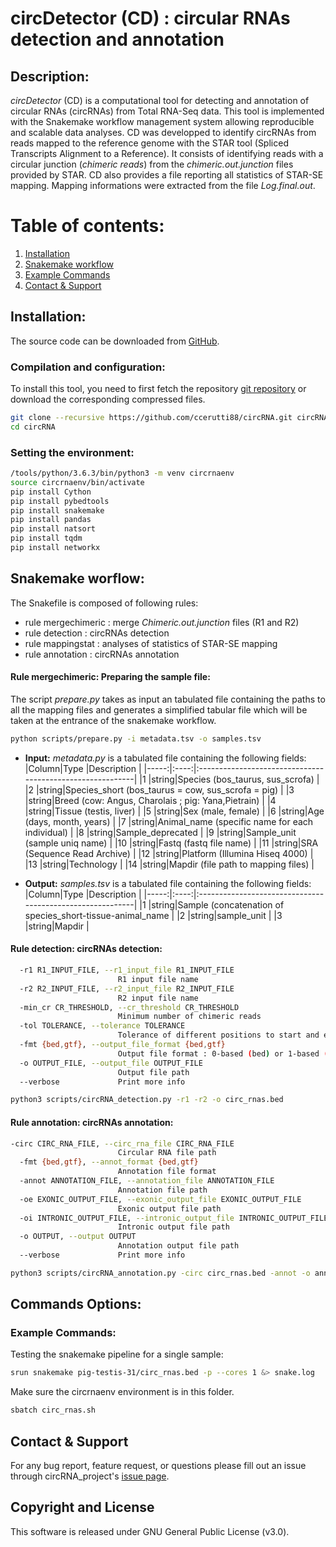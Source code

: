 circDetector (CD) : circular RNAs detection and annotation
===================

## Description:
*circDetector* (CD) is a computational tool for detecting and annotation of circular RNAs (circRNAs) from Total RNA-Seq data. This tool is implemented with the Snakemake workflow management system allowing reproducible and scalable data analyses. 
CD was developped to identify circRNAs from reads mapped to the reference genome with the STAR tool (Spliced Transcripts Alignment to a Reference). It consists of identifying reads with a circular junction (*chimeric reads*) from the *chimeric.out.junction* files provided by STAR. 
CD also provides a file reporting all statistics of STAR-SE mapping. Mapping informations were extracted from the file *Log.final.out*.

# Table of contents:
1. [Installation](#installation)
2. [Snakemake workflow](#snakemake-worflow)
3. [Example Commands](#example-commands)
4. [Contact & Support](#contact)

## Installation:
The source code can be downloaded from [GitHub](https://github.com/ccerutti88/circRNA). 

### Compilation and configuration:
To install this tool, you need to first fetch the repository [git repository](https://github.com/ccerutti88/circRNA) or download the corresponding compressed files. 

```bash
git clone --recursive https://github.com/ccerutti88/circRNA.git circRNA
cd circRNA
```

### Setting the environment:
```bash
/tools/python/3.6.3/bin/python3 -m venv circrnaenv
source circrnaenv/bin/activate
pip install Cython
pip install pybedtools
pip install snakemake
pip install pandas
pip install natsort
pip install tqdm
pip install networkx
```

## Snakemake worflow:

The Snakefile is composed of following rules:
- rule mergechimeric : merge *Chimeric.out.junction* files (R1 and R2)
- rule detection : circRNAs detection
- rule mappingstat : analyses of statistics of STAR-SE mapping 
- rule annotation : circRNAs annotation

#### Rule mergechimeric: Preparing the sample file:

The script *prepare.py* takes as input an tabulated file containing the paths to all the mapping files and generates a simplified tabular file which will be taken at the entrance of the snakemake workflow.

```bash
python scripts/prepare.py -i metadata.tsv -o samples.tsv
```

* **Input:** *metadata.py* is a tabulated file containing the following fields:
|Column|Type  |Description                                                |
|-----:|:----:|:----------------------------------------------------------|
|1     |string|Species (bos_taurus, sus_scrofa)                           |
|2     |string|Species_short (bos_taurus = cow, sus_scrofa = pig) 		  |
|3     |string|Breed (cow: Angus, Charolais ; pig: Yana,Pietrain)         |
|4     |string|Tissue (testis, liver)  		                              |
|5     |string|Sex (male, female)				                          |
|6     |string|Age (days, month, years)  					              |
|7     |string|Animal_name (specific name for each individual)            |
|8     |string|Sample_deprecated     				                      |
|9     |string|Sample_unit (sample uniq name)                             |
|10    |string|Fastq (fastq file name)                                    |
|11    |string|SRA (Sequence Read Archive)                                |
|12    |string|Platform (Illumina Hiseq 4000)                             |
|13    |string|Technology   						                      |
|14    |string|Mapdir (file path to mapping files)	                      |

* **Output:** *samples.tsv* is a tabulated file containing the following fields:
|Column|Type  |Description                                                |
|-----:|:----:|:----------------------------------------------------------|
|1     |string|Sample (concatenation of species_short-tissue-animal_name  |
|2     |string|sample_unit 												  |
|3     |string|Mapdir 											          |


#### Rule detection: circRNAs detection:

```bash
  -r1 R1_INPUT_FILE, --r1_input_file R1_INPUT_FILE
                        R1 input file name
  -r2 R2_INPUT_FILE, --r2_input_file R2_INPUT_FILE
                        R2 input file name
  -min_cr CR_THRESHOLD, --cr_threshold CR_THRESHOLD
                        Minimum number of chimeric reads
  -tol TOLERANCE, --tolerance TOLERANCE
                        Tolerance of different positions to start and end
  -fmt {bed,gtf}, --output_file_format {bed,gtf}
                        Output file format : 0-based (bed) or 1-based (gtf)
  -o OUTPUT_FILE, --output_file OUTPUT_FILE
                        Output file path
  --verbose             Print more info
```

```bash
python3 scripts/circRNA_detection.py -r1 -r2 -o circ_rnas.bed
```

#### Rule annotation: circRNAs annotation:

```bash
-circ CIRC_RNA_FILE, --circ_rna_file CIRC_RNA_FILE
                        Circular RNA file path
  -fmt {bed,gtf}, --annot_format {bed,gtf}
                        Annotation file format
  -annot ANNOTATION_FILE, --annotation_file ANNOTATION_FILE
                        Annotation file path
  -oe EXONIC_OUTPUT_FILE, --exonic_output_file EXONIC_OUTPUT_FILE
                        Exonic output file path
  -oi INTRONIC_OUTPUT_FILE, --intronic_output_file INTRONIC_OUTPUT_FILE
                        Intronic output file path
  -o OUTPUT, --output OUTPUT
                        Annotation output file path
  --verbose             Print more info
```

```bash
python3 scripts/circRNA_annotation.py -circ circ_rnas.bed -annot -o annotation_circRNAs.tsv
```

## Commands Options:

### Example Commands:
Testing the snakemake pipeline for a single sample:

```bash
srun snakemake pig-testis-31/circ_rnas.bed -p --cores 1 &> snake.log
```

<aside class="notice">
Make sure the circrnaenv environment is in this folder.
</aside>

```bash
sbatch circ_rnas.sh
```

## Contact & Support
For any bug report, feature request, or questions please fill out an issue through circRNA_project's [issue page](https://github.com/ccerutti88/circRNA/issues).

## Copyright and License
This software is released under GNU General Public License (v3.0).
